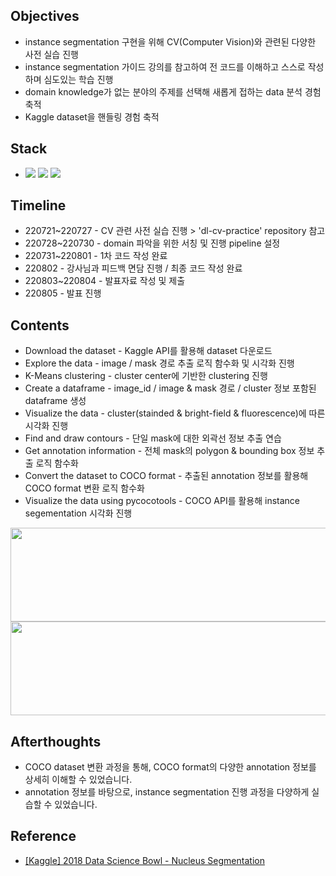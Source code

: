 ####
## Objectives
- instance segmentation 구현을 위해 CV(Computer Vision)와 관련된 다양한 사전 실습 진행
- instance segmentation 가이드 강의를 참고하여 전 코드를 이해하고 스스로 작성하며 심도있는 학습 진행
- domain knowledge가 없는 분야의 주제를 선택해 새롭게 접하는 data 분석 경험 축적
- Kaggle dataset을 핸들링 경험 축적
####
## Stack
-
    <div align="left"><img src="https://img.shields.io/badge/[ Python ]-NumPy / pandas / matplotlib / sklearn / cv2-4479A1"/>
    <img src="https://img.shields.io/badge/[ API ]-pycocotools-FF6600"/>
    <img src="https://img.shields.io/badge/[ Algorithm ]-K--Means Clustering-FF6600"/><br>  

####
## Timeline
- 220721~220727 - CV 관련 사전 실습 진행 > 'dl-cv-practice' repository 참고
- 220728~220730 - domain 파악을 위한 서칭 및 진행 pipeline 설정
- 220731~220801 - 1차 코드 작성 완료
- 220802 - 강사님과 피드백 면담 진행 / 최종 코드 작성 완료
- 220803~220804 - 발표자료 작성 및 제출
- 220805 - 발표 진행
####
## Contents
- Download the dataset - Kaggle API를 활용해 dataset 다운로드
- Explore the data - image / mask 경로 추출 로직 함수화 및 시각화 진행
- K-Means clustering - cluster center에 기반한 clustering 진행
- Create a dataframe - image_id / image & mask 경로 / cluster 정보 포함된 dataframe 생성
- Visualize the data - cluster(stainded & bright-field & fluorescence)에 따른 시각화 진행
- Find and draw contours - 단일 mask에 대한 외곽선 정보 추출 연습
- Get annotation information - 전체 mask의 polygon & bounding box 정보 추출 로직 함수화
- Convert the dataset to COCO format - 추출된 annotation 정보를 활용해 COCO format 변환 로직 함수화
- Visualize the data using pycocotools - COCO API를 활용해 instance segementation 시각화 진행
<img src="https://user-images.githubusercontent.com/109773795/183776882-572ee620-287c-4867-8b63-01ac0c32370c.png" width="950" height="150"/>
<img src="https://user-images.githubusercontent.com/109773795/183776651-838bf36e-336c-4bb2-86e0-2031f8f1a663.png" width="950" height="150"/>

####
## Afterthoughts
- COCO dataset 변환 과정을 통해, COCO format의 다양한 annotation 정보를 상세히 이해할 수 있었습니다.
- annotation 정보를 바탕으로, instance segmentation 진행 과정을 다양하게 실습할 수 있었습니다.
####
## Reference
- [[Kaggle] 2018 Data Science Bowl - Nucleus Segmentation](https://www.kaggle.com/competitions/data-science-bowl-2018)
####
